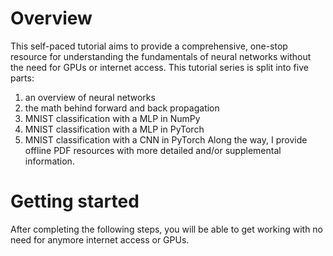 # Overview
This self-paced tutorial aims to provide a comprehensive, one-stop resource for understanding the fundamentals of neural networks without the need for GPUs or internet access.  This tutorial series is split into five parts:
1. an overview of neural networks
2. the math behind forward and back propagation
3. MNIST classification with a MLP in NumPy
4. MNIST classification with a MLP in PyTorch
5. MNIST classification with a CNN in PyTorch
Along the way, I provide offline PDF resources with more detailed and/or supplemental information.

# Getting started
After completing the following steps, you will be able to get working with no need for anymore internet access or GPUs.


